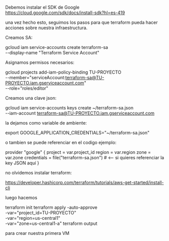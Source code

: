 Debemos instalar el SDK de Google
https://cloud.google.com/sdk/docs/install-sdk?hl=es-419

una vez hecho esto, seguimos los pasos para que terraform pueda hacer acciones sobre nuestra infraestructura.


Creamos SA:

gcloud iam service-accounts create terraform-sa \
  --display-name "Terraform Service Account"

Asignamos permisos necesarios:

gcloud projects add-iam-policy-binding TU-PROYECTO \
  --member="serviceAccount:terraform-sa@TU-PROYECTO.iam.gserviceaccount.com" \
  --role="roles/editor"

Creamos una clave json:

gcloud iam service-accounts keys create ~/terraform-sa.json \
  --iam-account terraform-sa@TU-PROYECTO.iam.gserviceaccount.com


la dejamos como variable de ambiente:

export GOOGLE_APPLICATION_CREDENTIALS="~/terraform-sa.json"

o tambien se puede referenciar en el codigo ejemplo:

provider "google" {
  project     = var.project_id
  region      = var.region
  zone        = var.zone
  credentials = file("terraform-sa.json")   # <-- si quieres referenciar la key JSON aquí
}

no olvidemos instalar terraform:

https://developer.hashicorp.com/terraform/tutorials/aws-get-started/install-cli

luego hacemos

terraform init
terraform apply -auto-approve \
  -var="project_id=TU-PROYECTO" \
  -var="region=us-central1" \
  -var="zone=us-central1-a"
terraform output


para crear nuestra primera VM


